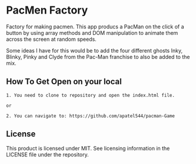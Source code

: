 # PacMen Factory

Factory for making pacmen. This app producs a PacMan on the click of a button by using array methods and DOM manipulation to animate them across the screen at random speeds. 

Some ideas I have for this would be to add the four different ghosts Inky, Blinky, Pinky and Clyde from the Pac-Man franchise to also be added to the mix.

## How To Get Open on your local
    
    1. You need to clone to repository and open the index.html file.
    
    or
    
    2. You can navigate to: https://github.com/apatel544/pacman-Game
    


## License
This product is licensed under MIT. See licensing information in the LICENSE file under the repository.

